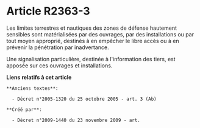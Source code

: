 # Article R2363-3

Les limites terrestres et nautiques des zones de défense hautement sensibles sont matérialisées par des ouvrages, par des
installations ou par tout moyen approprié, destinés à en empêcher le libre accès ou à en prévenir la pénétration par
inadvertance.

Une signalisation particulière, destinée à l'information des tiers, est apposée sur ces ouvrages et installations.

**Liens relatifs à cet article**

	**Anciens textes**:

	  - Décret n°2005-1320 du 25 octobre 2005 - art. 3 (Ab)

	**Créé par**:

	  - Décret n°2009-1440 du 23 novembre 2009 - art.

